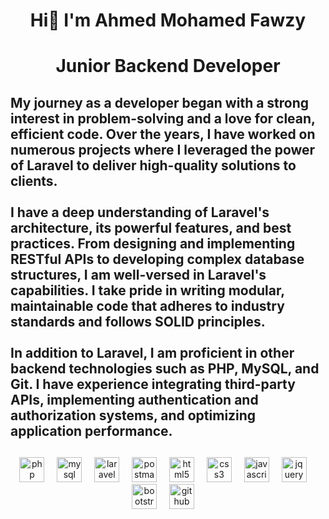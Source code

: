 <h1 align="center">Hi👋 I'm Ahmed Mohamed Fawzy</span></h1>
<h1 align="center">Junior Backend Developer</h1>

<h2 align="left">My journey as a developer began with a strong interest in problem-solving and a love for clean, efficient code. Over the years, I have worked on numerous projects where I leveraged the power of Laravel to deliver high-quality solutions to clients.<br><br>I have a deep understanding of Laravel's architecture, its powerful features, and best practices. From designing and implementing RESTful APIs to developing complex database structures, I am well-versed in Laravel's capabilities. I take pride in writing modular, maintainable code that adheres to industry standards and follows SOLID principles.<br><br>In addition to Laravel, I am proficient in other backend technologies such as PHP, MySQL, and Git. I have experience integrating third-party APIs, implementing authentication and authorization systems, and optimizing application performance.</h2>

###

<p align="left"></p>

###

<h2 align="left"></h2>

###

<div align="center">
  <img src="https://cdn.jsdelivr.net/gh/devicons/devicon/icons/php/php-original.svg" height="40" alt="php logo"  />
  <img width="12" />
  <img src="https://cdn.simpleicons.org/mysql/4479A1" height="40" alt="mysql logo"  />
  <img width="12" />
  <img src="https://cdn.simpleicons.org/laravel/FF2D20" height="40" alt="laravel logo"  />
  <img width="12" />
  <img src="https://skillicons.dev/icons?i=postman" height="40" alt="postman logo"  />
  <img width="12" />
  <img src="https://cdn.jsdelivr.net/gh/devicons/devicon/icons/html5/html5-original.svg" height="40" alt="html5 logo"  />
  <img width="12" />
  <img src="https://cdn.jsdelivr.net/gh/devicons/devicon/icons/css3/css3-original.svg" height="40" alt="css3 logo"  />
  <img width="12" />
  <img src="https://cdn.jsdelivr.net/gh/devicons/devicon/icons/javascript/javascript-original.svg" height="40" alt="javascript logo"  />
  <img width="12" />
  <img src="https://cdn.jsdelivr.net/gh/devicons/devicon/icons/jquery/jquery-original.svg" height="40" alt="jquery logo"  />
  <img width="12" />
  <img src="https://cdn.jsdelivr.net/gh/devicons/devicon/icons/bootstrap/bootstrap-original.svg" height="40" alt="bootstrap logo"  />
  <img width="12" />
  <img src="https://cdn.jsdelivr.net/gh/devicons/devicon/icons/github/github-original.svg" height="40" alt="github logo"  />
  <img width="12" />
 
</div>

###
